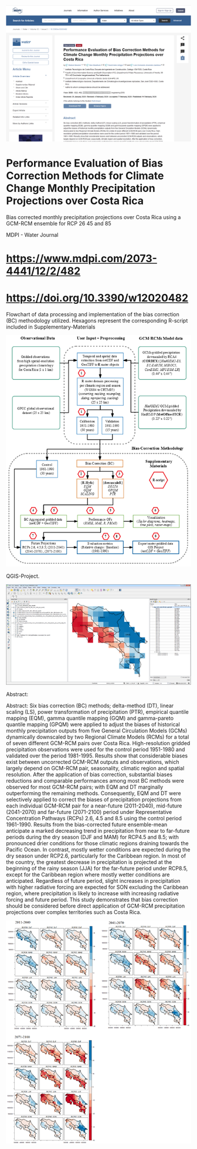 
![alt test](/sshot-2.png)

# Performance Evaluation of Bias Correction Methods for Climate Change Monthly Precipitation Projections over Costa Rica

Bias corrected monthly precipitation projections over Costa Rica using a GCM-RCM ensemble for RCP 26 45 and 85 

MDPI - Water Journal

# https://www.mdpi.com/2073-4441/12/2/482

# https://doi.org/10.3390/w12020482

Flowchart of data processing and implementation of the bias correction (BC) methodology utilized. Hexagons represent the corresponding R-script included in Supplementary-Materials

![alt test](/ILLUS_03.png)

QGIS-Project.

![alt test](/QGIS_GCM_RCM.png)

Abstract: 

Abstract: Six bias correction (BC) methods; delta-method (DT), linear scaling (LS), power transformation of precipitation (PTR), empirical quantile mapping (EQM), gamma quantile mapping (GQM) and gamma-pareto quantile mapping (GPQM) were applied to adjust the biases of historical monthly precipitation outputs from five General Circulation Models (GCMs) dynamically downscaled by two Regional Climate Models (RCMs) for a total of seven different GCM-RCM pairs over Costa Rica. High-resolution gridded precipitation observations were used for the control period 1951-1980 and validated over the period 1981-1995. Results show that considerable biases exist between uncorrected GCM-RCM outputs and observations, which largely depend on GCM-RCM pair, seasonality, climatic region and spatial resolution.  After the application of bias correction, substantial biases reductions and comparable performances among most BC methods were observed for most GCM-RCM pairs; with EQM and DT marginally outperforming the remaining methods. Consequently, EQM and DT were selectively applied to correct the biases of precipitation projections from each individual GCM-RCM pair for a near-future (2011-2040), mid-future (2041-2070) and far-future (2071-2100) period under Representative Concentration Pathways (RCPs) 2.6, 4.5 and 8.5 using the control period 1961-1990. Results from the bias-corrected future ensemble-mean anticipate a marked decreasing trend in precipitation from near to far-future periods during the dry season (DJF and MAM) for RCP4.5 and 8.5; with pronounced drier conditions for those climatic regions draining towards the Pacific Ocean. In contrast, mostly wetter conditions are expected during the dry season under RCP2.6, particularly for the Caribbean region. In most of the country, the greatest decrease in precipitation is projected at the beginning of the rainy season (JJA) for the far-future period under RCP8.5, except for the Caribbean region where mostly wetter conditions are anticipated. Regardless of future period, slight increases in precipitation with higher radiative forcing are expected for SON excluding the Caribbean region, where precipitation is likely to increase with increasing radiative forcing and future period. This study demonstrates that bias correction should be considered before direct application of GCM-RCM precipitation projections over complex territories such as Costa Rica.


![alt test](/ILLUS_12.png)
